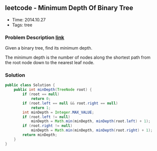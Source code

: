 ## leetcode - Minimum Depth Of Binary Tree
- Time: 2014.10.27
- Tags: tree

### Problem Description [link][1]

Given a binary tree, find its minimum depth.

The minimum depth is the number of nodes along the shortest path from the root node down to the nearest leaf node.

### Solution
```java
public class Solution {
    public int minDepth(TreeNode root) {
        if (root == null)
            return 0;
        if (root.left == null && root.right == null)
            return 1;
        int minDepth = Integer.MAX_VALUE;
        if (root.left != null)
            minDepth = Math.min(minDepth, minDepth(root.left) + 1);
        if (root.right != null)
            minDepth = Math.min(minDepth, minDepth(root.right) + 1);
        return minDepth;
    }
}
```

[1]: https://oj.leetcode.com/problems/minimum-depth-of-binary-tree/ "minimum-depth-of-binary-tree"

